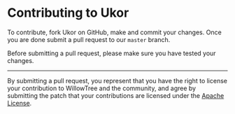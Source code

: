 # Contributing to Ukor 

To contribute, fork Ukor on GitHub, make and commit your changes. 
Once you are done submit a pull request to our `master` branch.

Before submitting a pull request, please make sure you have tested your changes.

---

By submitting a pull request, you represent that you have the right to license
your contribution to WillowTree and the community, and agree by submitting the patch
that your contributions are licensed under the [Apache License](LICENSE).